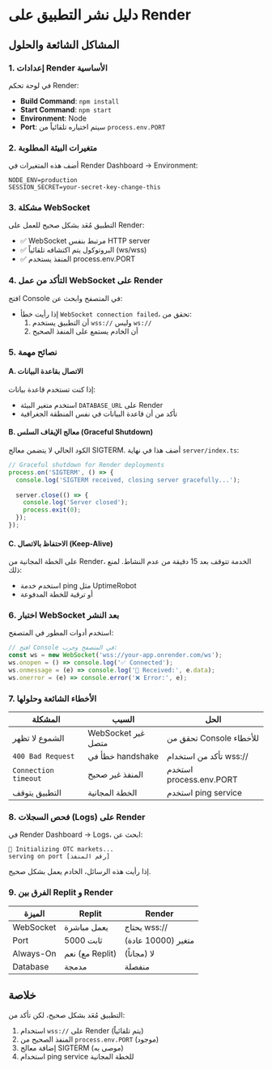 # دليل نشر التطبيق على Render

## المشاكل الشائعة والحلول

### 1. إعدادات Render الأساسية
في لوحة تحكم Render:
- **Build Command**: `npm install`
- **Start Command**: `npm start`
- **Environment**: Node
- **Port**: سيتم اختياره تلقائياً من `process.env.PORT`

### 2. متغيرات البيئة المطلوبة
أضف هذه المتغيرات في Render Dashboard → Environment:
```
NODE_ENV=production
SESSION_SECRET=your-secret-key-change-this
```

### 3. مشكلة WebSocket
التطبيق مُعَد بشكل صحيح للعمل على Render:
- ✅ WebSocket مرتبط بنفس HTTP server
- ✅ البروتوكول يتم اكتشافه تلقائياً (ws/wss)
- ✅ المنفذ يستخدم process.env.PORT

### 4. التأكد من عمل WebSocket على Render

افتح Console في المتصفح وابحث عن:
- إذا رأيت خطأ `WebSocket connection failed`، تحقق من:
  1. أن التطبيق يستخدم `wss://` وليس `ws://`
  2. أن الخادم يستمع على المنفذ الصحيح

### 5. نصائح مهمة

#### A. الاتصال بقاعدة البيانات
إذا كنت تستخدم قاعدة بيانات:
- استخدم متغير البيئة `DATABASE_URL` على Render
- تأكد من أن قاعدة البيانات في نفس المنطقة الجغرافية

#### B. معالج الإيقاف السلس (Graceful Shutdown)
الكود الحالي لا يتضمن معالج SIGTERM. أضف هذا في نهاية `server/index.ts`:

```typescript
// Graceful shutdown for Render deployments
process.on('SIGTERM', () => {
  console.log('SIGTERM received, closing server gracefully...');
  
  server.close(() => {
    console.log('Server closed');
    process.exit(0);
  });
});
```

#### C. الاحتفاظ بالاتصال (Keep-Alive)
على الخطة المجانية من Render، الخدمة تتوقف بعد 15 دقيقة من عدم النشاط.
لمنع ذلك:
- استخدم خدمة ping مثل UptimeRobot
- أو ترقية للخطة المدفوعة

### 6. اختبار WebSocket بعد النشر

استخدم أدوات المطور في المتصفح:
```javascript
// افتح Console في المتصفح وجرب:
const ws = new WebSocket('wss://your-app.onrender.com/ws');
ws.onopen = () => console.log('✅ Connected');
ws.onmessage = (e) => console.log('📨 Received:', e.data);
ws.onerror = (e) => console.error('❌ Error:', e);
```

### 7. الأخطاء الشائعة وحلولها

| المشكلة | السبب | الحل |
|---------|-------|------|
| الشموع لا تظهر | WebSocket غير متصل | تحقق من Console للأخطاء |
| `400 Bad Request` | خطأ في handshake | تأكد من استخدام wss:// |
| `Connection timeout` | المنفذ غير صحيح | استخدم process.env.PORT |
| التطبيق يتوقف | الخطة المجانية | استخدم ping service |

### 8. فحص السجلات (Logs) على Render

في Render Dashboard → Logs، ابحث عن:
```
🚀 Initializing OTC markets...
serving on port [رقم المنفذ]
```

إذا رأيت هذه الرسائل، الخادم يعمل بشكل صحيح.

### 9. الفرق بين Replit و Render

| الميزة | Replit | Render |
|--------|--------|--------|
| WebSocket | يعمل مباشرة | يحتاج wss:// |
| Port | 5000 ثابت | متغير (10000 عادة) |
| Always-On | نعم (مع Replit) | لا (مجاناً) |
| Database | مدمجة | منفصلة |

## خلاصة
التطبيق مُعَد بشكل صحيح، لكن تأكد من:
1. استخدام `wss://` على Render (يتم تلقائياً)
2. المنفذ الصحيح من `process.env.PORT` (موجود)
3. إضافة معالج SIGTERM (موصى به)
4. استخدام ping service للخطة المجانية
